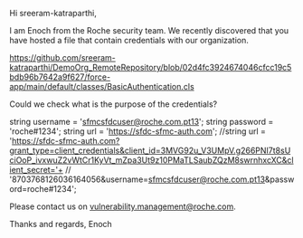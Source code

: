 Hi sreeram-katraparthi,

I am Enoch from the Roche security team.
We recently discovered that you have hosted a file that contain credentials with our organization. 

https://github.com/sreeram-katraparthi/DemoOrg_RemoteRepository/blob/02d4fc3924674046cfcc19c5bdb96b7642a9f627/force-app/main/default/classes/BasicAuthentication.cls

Could we check what is the purpose of the credentials?

string username = 'sfmcsfdcuser@roche.com.pt13';
string password = 'roche#1234';
string url = 'https://sfdc-sfmc-auth.com';
//string url = 'https://sfdc-sfmc-auth.com?grant_type=client_credentials&client_id=3MVG92u_V3UMpV.g266PNI7t8sUciOoP_ivxwuZ2vWtCr1KyVt_mZpa3Ut9z10PMaTLSaubZQzM8swrnhxcXC&client_secret='+
// '8703768126036164056&username=sfmcsfdcuser@roche.com.pt13&password=roche#1234';

Please contact us on vulnerability.management@roche.com.

Thanks and regards,
Enoch
